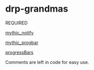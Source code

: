 # drp-grandmas

REQUIRED

[mythic_notify](https://github.com/mythicrp/mythic_notify)

[mythic_progbar](https://github.com/mythicrp/mythic_progbar)

[progressBars](https://github.com/chipsahoy6/progressBars/tree/1.0)

Comments are left in code for easy use.

